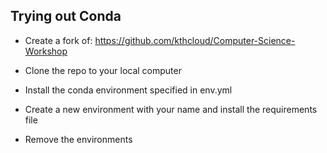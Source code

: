 ## Trying out Conda 

* Create a fork of: https://github.com/kthcloud/Computer-Science-Workshop

* Clone the repo to your local computer

* Install the conda environment specified in env.yml

* Create a new environment with your name and install the requirements file

* Remove the environments
